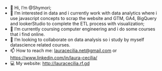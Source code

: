 - 👋 Hi, I’m @Shymori;
- 👀 I’m interested in data and i currently work with data analytics where i use javascript concepts to scrap the website and GTM, GA4, BigQuery and lookerStudio to complete the ETL process with visualization;
- 🌱 I’m currently coursing computer engineering and i do some courses that i find online.
- 💞️ I’m looking to collaborate on data analysis so i study by myself datascience related courses.
- 📫 How to reach me: lauracecilia.net@gmail.com or https://www.linkedin.com/in/laura-cecília/
- 💻 My website: http://lauracecilia.rf.gd
